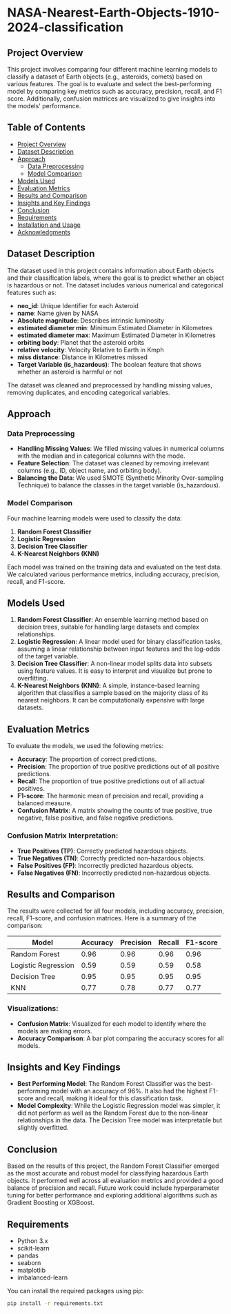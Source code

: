# NASA-Nearest-Earth-Objects-1910-2024-classification

## Project Overview
This project involves comparing four different machine learning models to classify a dataset of Earth objects (e.g., asteroids, comets) based on various features. The goal is to evaluate and select the best-performing model by comparing key metrics such as accuracy, precision, recall, and F1 score. Additionally, confusion matrices are visualized to give insights into the models' performance.

## Table of Contents
- [Project Overview](#project-overview)
- [Dataset Description](#dataset-description)
- [Approach](#approach)
  - [Data Preprocessing](#data-preprocessing)
  - [Model Comparison](#model-comparison)
- [Models Used](#models-used)
- [Evaluation Metrics](#evaluation-metrics)
- [Results and Comparison](#results-and-comparison)
- [Insights and Key Findings](#insights-and-key-findings)
- [Conclusion](#conclusion)
- [Requirements](#requirements)
- [Installation and Usage](#installation-and-usage)
- [Acknowledgments](#acknowledgments)

## Dataset Description
The dataset used in this project contains information about Earth objects and their classification labels, where the goal is to predict whether an object is hazardous or not. The dataset includes various numerical and categorical features such as:
- **neo_id**: Unique Identifier for each Asteroid
- **name**: Name given by NASA
- **Absolute magnitude**: Describes intrinsic luminosity
- **estimated diameter min**: Minimum Estimated Diameter in Kilometres
- **estimated diameter max**: Maximum Estimated Diameter in Kilometres
- **orbiting body**: Planet that the asteroid orbits
- **relative velocity**: Velocity Relative to Earth in Kmph
- **miss distance**: Distance in Kilometres missed
- **Target Variable (is_hazardous)**: The boolean feature that shows whether an asteroid is harmful or not

The dataset was cleaned and preprocessed by handling missing values, removing duplicates, and encoding categorical variables.

## Approach

### Data Preprocessing
- **Handling Missing Values**: We filled missing values in numerical columns with the median and in categorical columns with the mode.
- **Feature Selection**: The dataset was cleaned by removing irrelevant columns (e.g., ID, object name, and orbiting body).
- **Balancing the Data**: We used SMOTE (Synthetic Minority Over-sampling Technique) to balance the classes in the target variable (is_hazardous).

### Model Comparison
Four machine learning models were used to classify the data:
1. **Random Forest Classifier**
2. **Logistic Regression**
3. **Decision Tree Classifier**
4. **K-Nearest Neighbors (KNN)**

Each model was trained on the training data and evaluated on the test data. We calculated various performance metrics, including accuracy, precision, recall, and F1-score.

## Models Used
1. **Random Forest Classifier**: An ensemble learning method based on decision trees, suitable for handling large datasets and complex relationships.
2. **Logistic Regression**: A linear model used for binary classification tasks, assuming a linear relationship between input features and the log-odds of the target variable.
3. **Decision Tree Classifier**: A non-linear model splits data into subsets using feature values. It is easy to interpret and visualize but prone to overfitting.
4. **K-Nearest Neighbors (KNN)**: A simple, instance-based learning algorithm that classifies a sample based on the majority class of its nearest neighbors. It can be computationally expensive with large datasets.

## Evaluation Metrics
To evaluate the models, we used the following metrics:
- **Accuracy**: The proportion of correct predictions.
- **Precision**: The proportion of true positive predictions out of all positive predictions.
- **Recall**: The proportion of true positive predictions out of all actual positives.
- **F1-score**: The harmonic mean of precision and recall, providing a balanced measure.
- **Confusion Matrix**: A matrix showing the counts of true positive, true negative, false positive, and false negative predictions.

### Confusion Matrix Interpretation:
- **True Positives (TP)**: Correctly predicted hazardous objects.
- **True Negatives (TN)**: Correctly predicted non-hazardous objects.
- **False Positives (FP)**: Incorrectly predicted hazardous objects.
- **False Negatives (FN)**: Incorrectly predicted non-hazardous objects.

## Results and Comparison
The results were collected for all four models, including accuracy, precision, recall, F1-score, and confusion matrices. Here is a summary of the comparison:

| Model                   | Accuracy | Precision | Recall | F1-score |
|-------------------------|----------|-----------|--------|----------|
| Random Forest           | 0.96     | 0.96      | 0.96   | 0.96     |
| Logistic Regression     | 0.59     | 0.59      | 0.59   | 0.58     |
| Decision Tree           | 0.95     | 0.95      | 0.95   | 0.95     |
| KNN                     | 0.77     | 0.78      | 0.77   | 0.77     |

### Visualizations:
- **Confusion Matrix**: Visualized for each model to identify where the models are making errors.
- **Accuracy Comparison**: A bar plot comparing the accuracy scores for all models.

## Insights and Key Findings
- **Best Performing Model**: The Random Forest Classifier was the best-performing model with an accuracy of 96%. It also had the highest F1-score and recall, making it ideal for this classification task.
- **Model Complexity**: While the Logistic Regression model was simpler, it did not perform as well as the Random Forest due to the non-linear relationships in the data. The Decision Tree model was interpretable but slightly overfitted.

## Conclusion
Based on the results of this project, the Random Forest Classifier emerged as the most accurate and robust model for classifying hazardous Earth objects. It performed well across all evaluation metrics and provided a good balance of precision and recall. Future work could include hyperparameter tuning for better performance and exploring additional algorithms such as Gradient Boosting or XGBoost.

## Requirements
- Python 3.x
- scikit-learn
- pandas
- seaborn
- matplotlib
- imbalanced-learn

You can install the required packages using pip:

```bash
pip install -r requirements.txt

